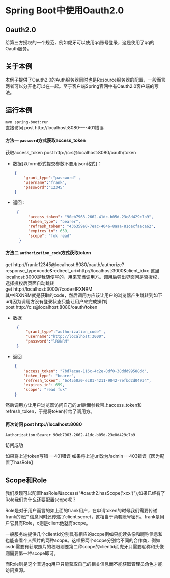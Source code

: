 # Spring Boot中使用Oauth2.0
## Oauth2.0
给第三方授权的一个规范，例如虎牙可以使用qq账号登录，这是使用了qq的Oauth服务。
## 关于本例
本例子提供了Oauth2.0的Auth服务器同时也是Resource服务器的配置，一般而言两者可以分开也可以在一起。至于客户端Spring官网中有Oauth2.0客户端的写法。
## 运行本例
`mvn spring-boot:run`  
直接访问 post http://localhost:8080----401错误 


#### 方法一 `password`方式获取access_token  
获取access_token post http://c:s@localhost:8080/oauth/token  
- 数据[以form形式提交参数不要用json格式]：
 ```json
     {
         "grant_type":"password" ,
         "username":"frank",
         "password":"12345"
     }
 ```
- 返回：  
```json
     {
          "access_token": "90eb7963-2662-41dc-b05d-23e8d429c7b9",
          "token_type": "bearer",
          "refresh_token": "436359e0-7eac-4046-8aaa-81cecfaaca62",
          "expires_in": 659,
          "scope": "fuk read"
      } 
```  
#### 方法二 `authorization_code`方式获取token
get http://frank:12345@localhost:8080/oauth/authorize?response_type=code&redirect_uri=http://localhost:3000&client_id=c
这里localhost:3000是我随便写的，用来充当调用方。调用后弹出界面问是否授权，选择授权后页面自动跳转  
get http://localhost:3000/?code=lRXNRM  
其中lRXNRM就是获取的code，然后调用方应该让用户的浏览器产生跳转到如下url[因为调用方没有登录状态只能让用户来完成操作]  
post http://c:s@localhost:8080/oauth/token
- 数据
```json
     {
         "grant_type":"authorization_code" ,
         "username":"http://localhost:3000",
         "password":"lRXNRM"
     }
```  
- 返回
```json
    {
        "access_token": "7bd7acaa-116c-4c2e-8df0-38ddd99588dd",
        "token_type": "bearer",
        "refresh_token": "6c4550a0-ec81-4211-9042-7efbd2d04934",
        "expires_in": 659,
        "scope": "read fuk"
    }
```
然后调用方让用户浏览器访问自己的url后面参数带上access_token和refresh_token，于是将token传给了调用方。
  
#### 再次访问 post http://localhost:8080 
```
Authorization:Bearer 90eb7963-2662-41dc-b05d-23e8d429c7b9
```
访问成功  
  
如果将上述token写错---401错误
如果将上述url改为/admin---403错误【因为配置了hasRole】
## Scope和Role
我们发现可以配置hasRole和access("#oauth2.hasScope('xxx')"),如果已经有了Role我们为什么还要配置scope呢？  
  
Role是对于用户而言的如上面的frank用户，在申请token的时候我们需要传递frank的账户信息同时还传递了client:secret，这相当于两套账号密码。frank是用户它具有Role，c则是client他就有scope。  
  
一般服务端提供几个clientid分别具有相应的scope例如只能读头像和昵称信息和也能查看个人照片的两种scope。这样把两个scope分别给不同的合作商，例如csdn需要有获取照片的权限则要第二种scope的clientid而虎牙只需要昵称和头像则需要第一种scope即可。
  
而Role则是这个普通qq用户只能获取自己的相关信息而不能获取管理员角色才能访问资源。  